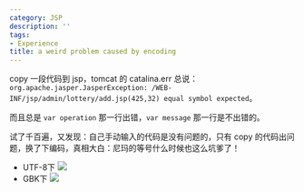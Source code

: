 ```yaml
---
category: JSP
description: ''
tags:
- Experience
title: a weird problem caused by encoding
---
```


copy 一段代码到 jsp，tomcat 的 catalina.err 总说：`org.apache.jasper.JasperException: /WEB-INF/jsp/admin/lottery/add.jsp(425,32) equal symbol expected`。  

而且总是 `var operation` 那一行出错，`var message` 那一行是不出错的。  

试了千百遍，又发现：自己手动输入的代码是没有问题的，只有 copy 的代码出问题，换了下编码，真相大白：尼玛的等号什么时候也这么坑爹了！

- UTF-8下
![](https://farm2.staticflickr.com/1534/23838061111_19b03da132_o_d.png)
- GBK下 
![](https://farm6.staticflickr.com/5649/23293777293_974b35a13d_o_d.png)